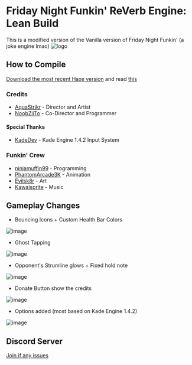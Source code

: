 # Friday Night Funkin' ReVerb Engine: Lean Build
This is a modified version of the Vanilla version of Friday Night Funkin' (a joke engine lmao)
![logo](https://user-images.githubusercontent.com/69995597/179507260-db8f87c3-45c9-469c-ae0f-d5104377a3c5.png)

## How to Compile
[Download the most recent Haxe version](https://haxe.org/download/) and read [this](https://github.com/ninjamuffin99/Funkin#build-instructions)

### Credits
* [AquaStrikr](https://twitter.com/AquaStrikr_) - Director and Artist
* [NoobZiiTo](https://twitter.com/NoobZiiTo1) - Co-Director and Programmer

#### Special Thanks
* [KadeDev](https://twitter.com/kade0912) - Kade Engine 1.4.2 Input System

### Funkin' Crew
* [ninjamuffin99](https://twitter.com/ninja_muffin99) - Programming
* [PhantomArcade3K](https://twitter.com/phantomarcade3k) - Animation
* [Evilsk8r](https://twitter.com/evilsk8r) - Art
* [Kawaisprite](https://twitter.com/kawaisprite) - Music

## Gameplay Changes
* Bouncing Icons + Custom Health Bar Colors

![image](https://user-images.githubusercontent.com/69995597/179504679-c6ef1d39-6ba8-4363-a206-45a6799cdb27.png)

* Ghost Tapping

![image](https://user-images.githubusercontent.com/69995597/179505683-e9633edf-be4b-4463-bd1c-dbebb938ffa8.png)

* Opponent's Strumline glows + Fixed hold note

![image](https://user-images.githubusercontent.com/69995597/179505421-8eadfe49-85c5-433d-a444-ef881b454589.png)

* Donate Button show the credits

![image](https://user-images.githubusercontent.com/69995597/179503047-62b97dde-daf2-4ed0-bcb0-25a7c680e30d.png)

* Options added (most based on Kade Engine 1.4.2)

![image](https://user-images.githubusercontent.com/69995597/179503220-1fbefbdd-a148-4380-aa33-b3fdfcd8de0b.png)

## Discord Server
[Join if any issues](discord.gg/qjbqdnstaf)

